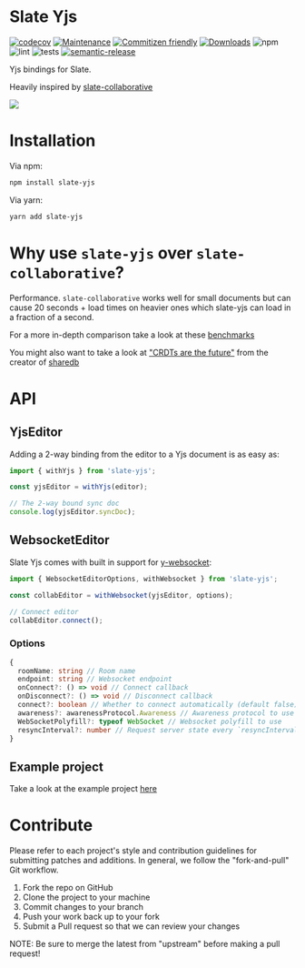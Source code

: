 # Slate Yjs

[![codecov](https://codecov.io/gh/BitPhinix/slate-yjs/branch/master/graph/badge.svg?token=ZHUA26IWP0)](https://codecov.io/gh/BitPhinix/slate-yjs)
[![Maintenance](https://img.shields.io/badge/Maintained%3F-yes-green.svg)](https://GitHub.com/Naereen/StrapDown.js/graphs/commit-activity)
[![Commitizen friendly](https://img.shields.io/badge/commitizen-friendly-brightgreen.svg)](http://commitizen.github.io/cz-cli/)
[![Downloads](https://img.shields.io/npm/dt/slate-yjs.svg)](https://www.npmjs.com/package/slate-yjs)
![npm](https://img.shields.io/npm/v/slate-yjs)
![lint](https://img.shields.io/github/workflow/status/bitphinix/slate-yjs/lint)
![tests](https://img.shields.io/github/workflow/status/bitphinix/slate-yjs/test)
[![semantic-release](https://img.shields.io/badge/%20%20%F0%9F%93%A6%F0%9F%9A%80-semantic--release-e10079.svg)](https://github.com/semantic-release/semantic-release)

Yjs bindings for Slate.

Heavily inspired by [slate-collaborative](https://github.com/cudr/slate-collaborative)

![](https://media.giphy.com/media/J4IaAYZvJ1MNXz2p4j/giphy.gif)

# Installation

Via npm:

```bash
npm install slate-yjs
```

Via yarn:

```bash
yarn add slate-yjs
```

# Why use `slate-yjs` over `slate-collaborative`?

Performance. `slate-collaborative` works well for small documents but can cause 20 seconds + load times on heavier ones which slate-yjs can load in a fraction of a second.

For a more in-depth comparison take a look at these [benchmarks](https://github.com/dmonad/crdt-benchmarks)

You might also want to take a look at ["CRDTs are the future"](https://josephg.com/blog/crdts-are-the-future/) from the creator of [sharedb](https://github.com/share/sharedb)

# API

## YjsEditor

Adding a 2-way binding from the editor to a Yjs document is as easy as:

```ts
import { withYjs } from 'slate-yjs';

const yjsEditor = withYjs(editor);

// The 2-way bound sync doc
console.log(yjsEditor.syncDoc);
```

## WebsocketEditor

Slate Yjs comes with built in support for [y-websocket](https://github.com/yjs/y-websocket):

```js
import { WebsocketEditorOptions, withWebsocket } from 'slate-yjs';

const collabEditor = withWebsocket(yjsEditor, options);

// Connect editor
collabEditor.connect();
```

### Options

```ts
{
  roomName: string // Room name
  endpoint: string // Websocket endpoint
  onConnect?: () => void // Connect callback
  onDisconnect?: () => void // Disconnect callback
  connect?: boolean // Whether to connect automatically (default false)
  awareness?: awarenessProtocol.Awareness // Awareness protocol to use
  WebSocketPolyfill?: typeof WebSocket // Websocket polyfill to use
  resyncInterval?: number // Request server state every `resyncInterval` milliseconds
}
```

## Example project

Take a look at the example project [here](https://github.com/BitPhinix/slate-yjs-example)

# Contribute

Please refer to each project's style and contribution guidelines for submitting patches and additions. In general, we follow the "fork-and-pull" Git workflow.

1. Fork the repo on GitHub
2. Clone the project to your machine
3. Commit changes to your branch
4. Push your work back up to your fork
5. Submit a Pull request so that we can review your changes

NOTE: Be sure to merge the latest from "upstream" before making a pull request!
